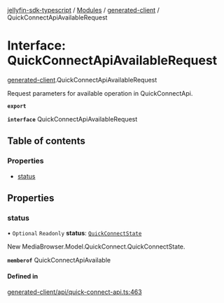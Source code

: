 [jellyfin-sdk-typescript](../README.md) / [Modules](../modules.md) / [generated-client](../modules/generated_client.md) / QuickConnectApiAvailableRequest

# Interface: QuickConnectApiAvailableRequest

[generated-client](../modules/generated_client.md).QuickConnectApiAvailableRequest

Request parameters for available operation in QuickConnectApi.

**`export`**

**`interface`** QuickConnectApiAvailableRequest

## Table of contents

### Properties

- [status](generated_client.QuickConnectApiAvailableRequest.md#status)

## Properties

### status

• `Optional` `Readonly` **status**: [`QuickConnectState`](../enums/generated_client.QuickConnectState.md)

New MediaBrowser.Model.QuickConnect.QuickConnectState.

**`memberof`** QuickConnectApiAvailable

#### Defined in

[generated-client/api/quick-connect-api.ts:463](https://github.com/thornbill/jellyfin-sdk-typescript/blob/e430881/src/generated-client/api/quick-connect-api.ts#L463)
